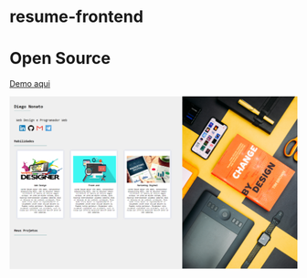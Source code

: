 # resume-frontend

<h1>Open Source</h1>

<a href="https://nonatodiego.github.io/resume-frontend/">Demo aqui</a>



![alt text](https://github.com/nonatodiego/resume-frontend/blob/master/screencapture-nonatodiego-github-io-resume-frontend-2019-03-24-14_45_47.png)
